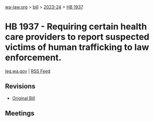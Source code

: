 [wa-law.org](/) > [bill](/bill/) > [2023-24](/bill/2023-24/) > [HB 1937](/bill/2023-24/hb/1937/)

# HB 1937 - Requiring certain health care providers to report suspected victims of human trafficking to law enforcement.
[leg.wa.gov](https://app.leg.wa.gov/billsummary?BillNumber=1937&Year=2023&Initiative=false) | [RSS Feed](./rss.xml)

## Revisions
* [Original Bill](1/)

## Meetings